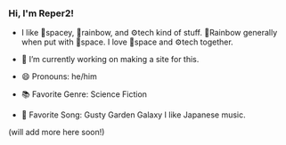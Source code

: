 ### Hi, I'm Reper2!

- I like 🌌spacey, 🌈rainbow, and ⚙️tech kind of stuff. 🌈Rainbow generally when put with 🌌space. I love 🌌space and ⚙️tech together.

- 🔭 I’m currently working on making a site for this.
- 😄 Pronouns: he/him
- 📚 Favorite Genre: Science Fiction
- 🎵 Favorite Song: Gusty Garden Galaxy
I like Japanese music.

(will add more here soon!)

<!--
**Reper2/Reper2** is a ✨ _special_ ✨ repository because its `README.md` (this file) appears on your GitHub profile.

Here are some ideas to get you started:

- 🔭 I’m currently working on ...
- 🌱 I’m currently learning ...
- 👯 I’m looking to collaborate on ...
- 🤔 I’m looking for help with ...
- 💬 Ask me about ...
- 📫 How to reach me: ...
- 😄 Pronouns: ...
- ⚡ Fun fact: ...
-->
